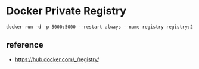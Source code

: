 # Docker Private Registry

```
docker run -d -p 5000:5000 --restart always --name registry registry:2
```
## reference
* https://hub.docker.com/_/registry/
